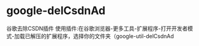 # google-delCsdnAd
谷歌去除CSDN插件
使用插件:在谷歌浏览器-更多工具-扩展程序-打开开发者模式-加载已解压的扩展程序，选择你的文件夹（google-util-delCsdnAd
